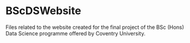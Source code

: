 # BScDSWebsite

Files related to the website created for the final project of the BSc (Hons) Data Science programme offered by Coventry University. 
